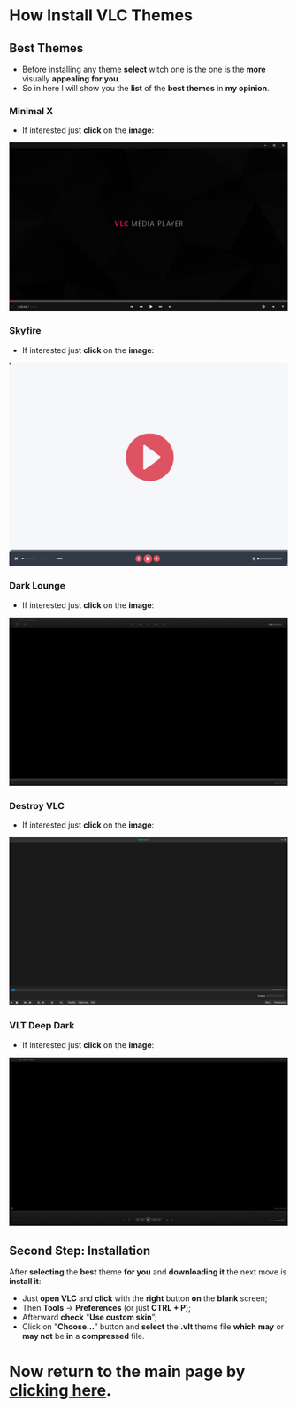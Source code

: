 # How Install **VLC** Themes

## Best Themes

* Before installing any theme **select** witch one is the one is the **more** visually **appealing** **for you**.
* So in here I will show you the **list** of the **best themes** in **my opinion**.

### Minimal X

* If interested just **click** on the **image**:

[![](pictures/vlc.png)](https://www.deviantart.com/maverick07x/art/VLC-MinimalX-385698882)

### Skyfire

* If interested just **click** on the **image**:

[![](pictures/skyfire.png)](https://www.deviantart.com/rasvob/art/Skyfire-VLC-Skin-457179002)

### Dark Lounge

* If interested just **click** on the **image**:

[![](pictures/dark-lounge.png)](https://www.deviantart.com/gizmoms/art/Darklounge-214700024)

### Destroy VLC

* If interested just **click** on the **image**:

[![](pictures/destroy-vlc.png)](https://www.videolan.org/vlc/download-skins2-go.php?url=DestroyVLC.vlt)

### VLT Deep Dark

* If interested just **click** on the **image**:

[![](pictures/vlt-deep-dark.png)](https://addons.videolan.org/content/show.php/VLT+DeepDark?content=154884)

## Second Step: Installation

After **selecting** the **best** theme **for you** and **downloading it** the next move is **install it**:

* Just **open VLC** and **click** with the **right** button **on** the **blank** screen;
* Then **Tools** -> **Preferences** (or just **CTRL + P**);
* Afterward **check** "**Use custom skin**”;
* Click on "**Choose…**” button and **select** the **.vlt** theme file **which may** or **may not** be **in** a **compressed** file.

# Now **return** to the **main page** by [**clicking here**](https://github.com/gabrielzschmitz/Elementary-OS-Perfect-Install).
